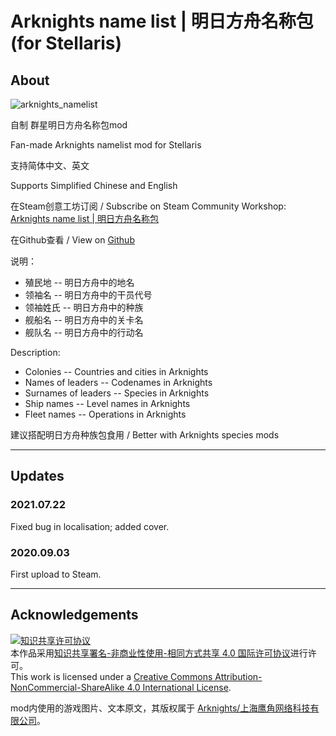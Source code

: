 # Arknights name list | 明日方舟名称包 (for Stellaris)

## About

![arknights_namelist](mod/arknights_name_list/arknights_namelist.png)

自制 群星明日方舟名称包mod

Fan-made Arknights namelist mod for Stellaris

支持简体中文、英文

Supports Simplified Chinese and English

在Steam创意工坊订阅 / Subscribe on Steam Community Workshop: 
[Arknights name list | 明日方舟名称包](https://steamcommunity.com/sharedfiles/filedetails/?id=2217999914)

在Github查看 / View on [Github](https://github.com/sgallon-rin/stellaris-arknights-namelist)

说明：
- 殖民地 -- 明日方舟中的地名
- 领袖名 -- 明日方舟中的干员代号
- 领袖姓氏 -- 明日方舟中的种族 
- 舰船名 -- 明日方舟中的关卡名
- 舰队名 -- 明日方舟中的行动名

Description:
- Colonies -- Countries and cities in Arknights
- Names of leaders -- Codenames in Arknights
- Surnames of leaders -- Species in Arknights
- Ship names -- Level names in Arknights
- Fleet names -- Operations in Arknights

建议搭配明日方舟种族包食用 / Better with Arknights species mods

---

## Updates

### 2021.07.22
Fixed bug in localisation; added cover.

### 2020.09.03
First upload to Steam.

---

## Acknowledgements

<a rel="license" href="http://creativecommons.org/licenses/by-nc-sa/4.0/"><img alt="知识共享许可协议" style="border-width:0" src="https://i.creativecommons.org/l/by-nc-sa/4.0/88x31.png" /></a>
<br />本作品采用<a rel="license" href="http://creativecommons.org/licenses/by-nc-sa/4.0/">知识共享署名-非商业性使用-相同方式共享 4.0 国际许可协议</a>进行许可。
<br />This work is licensed under a <a rel="license" href="http://creativecommons.org/licenses/by-nc-sa/4.0/">Creative Commons Attribution-NonCommercial-ShareAlike 4.0 International License</a>.

mod内使用的游戏图片、文本原文，其版权属于 [Arknights/上海鹰角网络科技有限公司](https://ak.hypergryph.com)。
